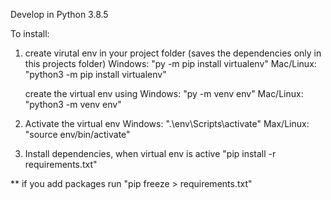 Develop in Python 3.8.5

To install:
1)  create virutal env in your project folder (saves the dependencies only in this projects folder)
    Windows: "py -m pip install virtualenv"
    Mac/Linux: "python3 -m pip install virtualenv"

    create the virtual env using
    Windows: "py -m venv env"
    Mac/Linux: "python3 -m venv env"

2)  Activate the virtual env
    Windows: ".\env\Scripts\activate"
    Max/Linux: "source env/bin/activate"

3)  Install dependencies, when virtual env is active
    "pip install -r requirements.txt"


** if you add packages run
    "pip freeze > requirements.txt"
